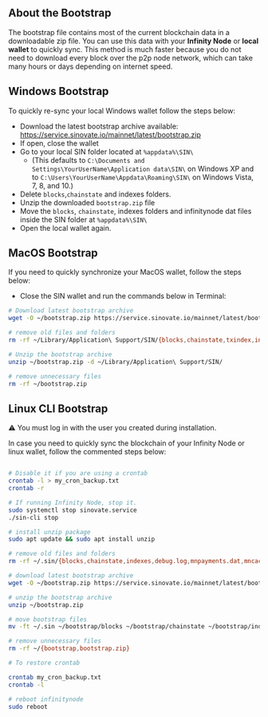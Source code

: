 
## About the Bootstrap
The bootstrap file contains most of the current blockchain data in a downloadable zip file. You can use this data with your **Infinity Node** or **local wallet** to quickly sync. This method is much faster because you do not need to download every block over the p2p node network, which can take many hours or days depending on internet speed.

## Windows Bootstrap

To quickly re-sync your local Windows wallet follow the steps below:

- Download the latest bootstrap archive available:
https://service.sinovate.io/mainnet/latest/bootstrap.zip
- If open, close the wallet
- Go to your local SIN folder located at `%appdata%\SIN\`
	- (This defaults to `C:\Documents and Settings\YourUserName\Application data\SIN\` on Windows XP and to `C:\Users\YourUserName\Appdata\Roaming\SIN\` on Windows Vista, 7, 8, and 10.)
- Delete `blocks`,`chainstate` and indexes folders.
- Unzip the downloaded `bootstrap.zip` file
- Move the `blocks`, `chainstate`, indexes folders and infinitynode dat files inside the SIN folder at `%appdata%\SIN\`
- Open the local wallet again.

## MacOS Bootstrap

If you need to quickly synchronize your MacOS wallet, follow the steps below:

- Close the SIN wallet and run the commands below in Terminal:

```bash
# Download latest bootstrap archive
wget -O ~/bootstrap.zip https://service.sinovate.io/mainnet/latest/bootstrap.zip

# remove old files and folders
rm -rf ~/Library/Application\ Support/SIN/{blocks,chainstate,txindex,infinitynode.dat,infinitynodelockinfo.dat,infinitynodemeta.dat,infinitynodersv.dat}

# Unzip the bootstrap archive
unzip ~/bootstrap.zip -d ~/Library/Application\ Support/SIN/

# remove unnecessary files
rm -rf ~/bootstrap.zip
````


## Linux CLI Bootstrap

:warning: You must log in with the user you created during installation.

In case you need to quickly sync the blockchain of your Infinity Node or linux wallet, follow the commented steps below:

```bash

# Disable it if you are using a crontab
crontab -l > my_cron_backup.txt
crontab -r

# If running Infinity Node, stop it.
sudo systemctl stop sinovate.service
./sin-cli stop

# install unzip package
sudo apt update && sudo apt install unzip

# remove old files and folders
rm -rf ~/.sin/{blocks,chainstate,indexes,debug.log,mnpayments.dat,mncache.dat,banlist.dat,peers.dat,netfulfilled.dat,governance.dat,fee_estimates.dat}

# download latest bootstrap archive
wget -O ~/bootstrap.zip https://service.sinovate.io/mainnet/latest/bootstrap.zip

# unzip the bootstrap archive
unzip ~/bootstrap.zip

# move bootstrap files
mv -ft ~/.sin ~/bootstrap/blocks ~/bootstrap/chainstate ~/bootstrap/indexes ~/bootstrap/infinitynode*.dat

# remove unnecessary files
rm -rf ~/{bootstrap,bootstrap.zip}

# To restore crontab

crontab my_cron_backup.txt
crontab -l

# reboot infinitynode
sudo reboot
```
